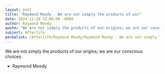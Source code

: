 ```yaml
---
layout: post
title: "Raymond Moody - We are not simply the products of our"
date: 2024-12-28 12:00:00 -0000
author: Raymond Moody
quote: "We are not simply the products of our origins; we are our conscious choices."
subject: Afterlife
permalink: /Afterlife/Raymond Moody/Raymond Moody - We are not simply the products of our
---
```


We are not simply the products of our origins; we are our conscious choices.

- Raymond Moody
